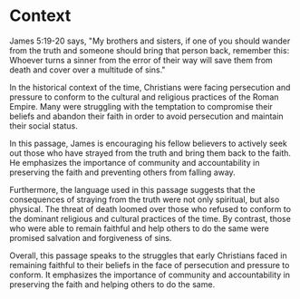 # Context

James 5:19-20 says, "My brothers and sisters, if one of you should wander from the truth and someone should bring that person back, remember this: Whoever turns a sinner from the error of their way will save them from death and cover over a multitude of sins."

In the historical context of the time, Christians were facing persecution and pressure to conform to the cultural and religious practices of the Roman Empire. Many were struggling with the temptation to compromise their beliefs and abandon their faith in order to avoid persecution and maintain their social status.

In this passage, James is encouraging his fellow believers to actively seek out those who have strayed from the truth and bring them back to the faith. He emphasizes the importance of community and accountability in preserving the faith and preventing others from falling away.

Furthermore, the language used in this passage suggests that the consequences of straying from the truth were not only spiritual, but also physical. The threat of death loomed over those who refused to conform to the dominant religious and cultural practices of the time. By contrast, those who were able to remain faithful and help others to do the same were promised salvation and forgiveness of sins.

Overall, this passage speaks to the struggles that early Christians faced in remaining faithful to their beliefs in the face of persecution and pressure to conform. It emphasizes the importance of community and accountability in preserving the faith and helping others to do the same.